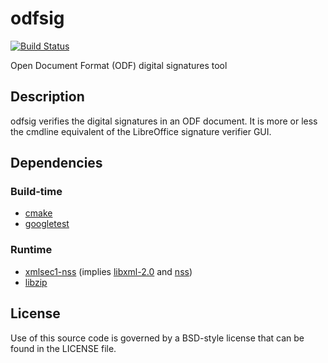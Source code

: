 # odfsig

[![Build Status](https://travis-ci.com/vmiklos/odfsig.svg?branch=master)](https://travis-ci.com/vmiklos/odfsig)

Open Document Format (ODF) digital signatures tool

## Description

odfsig verifies the digital signatures in an ODF document. It is more or less
the cmdline equivalent of the LibreOffice signature verifier GUI.

## Dependencies

### Build-time

- [cmake](https://cmake.org/)
- [googletest](https://github.com/google/googletest)

### Runtime

- [xmlsec1-nss](https://www.aleksey.com/xmlsec/) (implies
  [libxml-2.0](http://xmlsoft.org/) and
  [nss](https://developer.mozilla.org/en-US/docs/Mozilla/Projects/NSS))
- [libzip](https://libzip.org/)

## License

Use of this source code is governed by a BSD-style license that can be found in
the LICENSE file.

